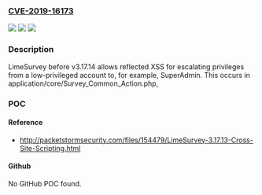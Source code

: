 ### [CVE-2019-16173](https://cve.mitre.org/cgi-bin/cvename.cgi?name=CVE-2019-16173)
![](https://img.shields.io/static/v1?label=Product&message=n%2Fa&color=blue)
![](https://img.shields.io/static/v1?label=Version&message=n%2Fa&color=blue)
![](https://img.shields.io/static/v1?label=Vulnerability&message=n%2Fa&color=brighgreen)

### Description

LimeSurvey before v3.17.14 allows reflected XSS for escalating privileges from a low-privileged account to, for example, SuperAdmin. This occurs in application/core/Survey_Common_Action.php,

### POC

#### Reference
- http://packetstormsecurity.com/files/154479/LimeSurvey-3.17.13-Cross-Site-Scripting.html

#### Github
No GitHub POC found.


